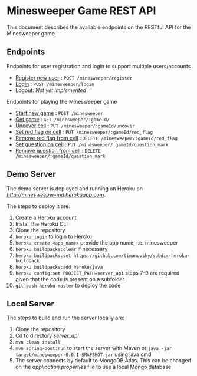 # Minesweeper Game REST API

This document describes the available endpoints on the RESTful API for the Minesweeper game

## Endpoints

Endpoints for user registration and login to support multiple users/accounts

* [Register new user](docs/register.md) : `POST /minesweeper/register`
* [Login](docs/login.md) : `POST /minesweeper/login`
* Logout: *Not yet implemented*

Endpoints for playing the Minesweeper game

* [Start new game](docs/new_game.md) : `POST /minesweeper`
* [Get game](docs/get_game.md) : `GET /minesweeper/:gameId/`
* [Uncover cell](docs/uncover.md) : `PUT /minesweeper/:gameId/uncover`
* [Set red flag on cell](docs/red_flag.md) : `PUT /minesweeper/:gameId/red_flag`
* [Remove red flag from cell](docs/red_flag.md) : `DELETE /minesweeper/:gameId/red_flag`
* [Set question on cell](docs/question_mark.md) : `PUT /minesweeper/:gameId/question_mark`
* [Remove question from cell](docs/question_mark.md) : `DELETE /minesweeper/:gameId/question_mark`

## Demo Server

The demo server is deployed and running on Heroku on *http://minesweeper-md.herokuapp.com*. 

The steps to deploy it are:

1. Create a Heroku account
2. Install the Heroku CLI
3. Clone the repository
4. `heroku login` to login to Heroku
5. `heroku create <app_name>` provide the app name, i.e. minesweeper
6. `heroku buildpacks:clear` if necessary
7. `heroku buildpacks:set https://github.com/timanovsky/subdir-heroku-buildpack`
8. `heroku buildpacks:add heroku/java`
9. `heroku config:set PROJECT_PATH=server_api` steps 7-9 are required given that the code is present on a subfolder
10. `git push heroku master` to deploy the code


## Local Server

The steps to build and run the server locally are:

1. Clone the repository
2. Cd to directory *server_api*
3. `mvn clean install`
4. `mvn spring-boot:run` to start the server with Maven or `java -jar target/minesweeper-0.0.1-SNAPSHOT.jar` using java cmd
5. The server connects by default to MongoDB Atlas. This can be changed on the *application.properties* file to use a local Mongo database
